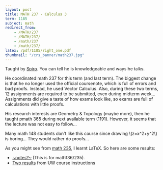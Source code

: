 ```yaml
---
layout: post
title: MATH 237 - Calculus 3
term: 1185
subject: math
redirect_from:
    - /MATH/237
    - /MATH/237/
    - /math/237
    - /math/237/
latex: /pdf/1185/right_one.pdf
thumbnail: "/crs_banner/math237.jpg"
---
```


Taught by [Spiro](http://www.math.uwaterloo.ca/~karigian/). You can tell he is knowledgeable and ways he talks.

He coordinated math 237 for this term (and last term). The biggest change is that he no longer used the official coursenote, which is full of errors and bad proofs. Instead, he used Vector Calculus. Also, during these two terms, 12 assignments are required to be submitted, even during midterm week... Assignments did give a taste of how exams look like, so exams are full of calculations with little proofs.

His research interests are Geometry & Topology (maybe more), then he taught pmath 365 during next available term (1191). However, it seems that the lecture was not easy to follow...

Many math 148 students don't like this course since drawing \\(z=x^2+y^2\\) is boring... They would rather do proofs...

As you might see from [math 235](../MATH235/), I learnt LaTeX. So here are some results:
- [~notes?~](/pdf/1185/math237.pdf) (This is for math136/235).
- [Two results](/pdf/1185/math237_more.pdf) from UW course instructions
